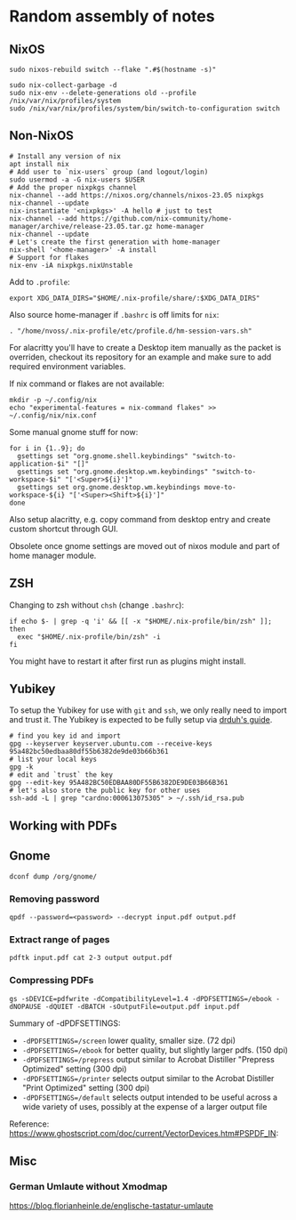 # Random assembly of notes

## NixOS

```
sudo nixos-rebuild switch --flake ".#$(hostname -s)"
```

```
sudo nix-collect-garbage -d
sudo nix-env --delete-generations old --profile /nix/var/nix/profiles/system 
sudo /nix/var/nix/profiles/system/bin/switch-to-configuration switch
```


## Non-NixOS

```
# Install any version of nix
apt install nix
# Add user to `nix-users` group (and logout/login)
sudo usermod -a -G nix-users $USER
# Add the proper nixpkgs channel
nix-channel --add https://nixos.org/channels/nixos-23.05 nixpkgs
nix-channel --update
nix-instantiate '<nixpkgs>' -A hello # just to test
nix-channel --add https://github.com/nix-community/home-manager/archive/release-23.05.tar.gz home-manager
nix-channel --update
# Let's create the first generation with home-manager
nix-shell '<home-manager>' -A install
# Support for flakes
nix-env -iA nixpkgs.nixUnstable
```
Add to `.profile`:
```
export XDG_DATA_DIRS="$HOME/.nix-profile/share/:$XDG_DATA_DIRS"
```


Also source home-manager if `.bashrc` is off limits for `nix`:
```
. "/home/nvoss/.nix-profile/etc/profile.d/hm-session-vars.sh"
```

For alacritty you'll have to create a Desktop item manually as the packet is overriden, checkout its repository for an example and make sure to add required environment variables.

If nix command or flakes are not available:
```
mkdir -p ~/.config/nix
echo "experimental-features = nix-command flakes" >> ~/.config/nix/nix.conf
```

Some manual gnome stuff for now:
```
for i in {1..9}; do 
  gsettings set "org.gnome.shell.keybindings" "switch-to-application-$i" "[]"
  gsettings set "org.gnome.desktop.wm.keybindings" "switch-to-workspace-$i" "['<Super>${i}']"
  gsettings set org.gnome.desktop.wm.keybindings move-to-workspace-${i} "['<Super><Shift>${i}']"
done
```

Also setup alacritty, e.g. copy command from desktop entry and create custom shortcut through GUI.

Obsolete once gnome settings are moved out of nixos module and part of home manager module.

## ZSH

Changing to zsh without `chsh` (change `.bashrc`):
```
if echo $- | grep -q 'i' && [[ -x "$HOME/.nix-profile/bin/zsh" ]]; then
  exec "$HOME/.nix-profile/bin/zsh" -i
fi
```

You might have to restart it after first run as plugins might install.


## Yubikey

To setup the Yubikey for use with `git` and `ssh`, we only really need to import and trust it. The Yubikey is expected to be fully setup via [drduh's guide](https://github.com/drduh/YubiKey-Guide).
```
# find you key id and import
gpg --keyserver keyserver.ubuntu.com --receive-keys 95a482bc50edbaa80df55b6382de9de03b66b361
# list your local keys
gpg -k
# edit and `trust` the key
gpg --edit-key 95A482BC50EDBAA80DF55B6382DE9DE03B66B361
# let's also store the public key for other uses
ssh-add -L | grep "cardno:000613075305" > ~/.ssh/id_rsa.pub
```

## Working with PDFs

## Gnome

`dconf dump /org/gnome/`

### Removing password

```
qpdf --password=<password> --decrypt input.pdf output.pdf
```

### Extract range of pages

```
pdftk input.pdf cat 2-3 output output.pdf
```

### Compressing PDFs

```
gs -sDEVICE=pdfwrite -dCompatibilityLevel=1.4 -dPDFSETTINGS=/ebook -dNOPAUSE -dQUIET -dBATCH -sOutputFile=output.pdf input.pdf
```

Summary of -dPDFSETTINGS:

* `-dPDFSETTINGS=/screen` lower quality, smaller size. (72 dpi)
* `-dPDFSETTINGS=/ebook` for better quality, but slightly larger pdfs. (150 dpi)
* `-dPDFSETTINGS=/prepress` output similar to Acrobat Distiller "Prepress Optimized" setting (300 dpi)
* `-dPDFSETTINGS=/printer` selects output similar to the Acrobat Distiller "Print Optimized" setting (300 dpi)
* `-dPDFSETTINGS=/default` selects output intended to be useful across a wide variety of uses, possibly at the expense of a larger output file

Reference: https://www.ghostscript.com/doc/current/VectorDevices.htm#PSPDF_IN:


## Misc

### German Umlaute without Xmodmap

https://blog.florianheinle.de/englische-tastatur-umlaute


